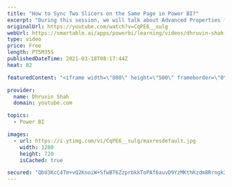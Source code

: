 ```yaml
---
title: "How to Sync Two Slicers on the Same Page in Power BI?"
excerpt: "During this session, we will talk about Advanced Properties for the Sync Slicer in Power BI. Sometimes we have a scenario where want functionality that if we select some value from the slicer the same value should be selected from another slicer on the same page. At that time how we can achieve this"
originalUrl: https://youtube.com/watch?v=CqPE6__sulg
webUrl: https://smartable.ai/apps/powerbi/learning/videos/dhruvin-shah-how-to-sync-two-slicers-on-the-same-page-in-power-bi/
type: video
price: Free
length: PT5M35S
publishedDateTime: 2021-03-18T08:17:44Z
heat: 82

featuredContent: "<iframe width=\"800\" height=\"500\" frameborder=\"0\" src=\"https://www.youtube.com/embed/CqPE6__sulg\" allow=\"accelerometer; autoplay; encrypted-media; gyroscope; picture-in-picture\" allowfullscreen></iframe>"

provider:
  name: Dhruvin Shah
  domain: youtube.com

topics:
  - Power BI

images:
  - url: https://i.ytimg.com/vi/CqPE6__sulg/maxresdefault.jpg
    width: 1280
    height: 720
    isCached: true

secured: "QbU3KcC4Tm+vQ2KnoiW+SfwBT6ZzprbkkToPAf6auvD9YzMKthKzdm8Rrngk3rNT9iJxHZOR5edqUa4QX4D/5XsrSCE7DaclA9OSQ3aUoewacQaOsmseg5Q6DSioiG3wjkTkAHvzmrvvelTrTS94eZk4S/XQdrQa1iJ/b0zS0hvwiwxxET5s1sLovDv/CyqOUvBa1+nhk/KFHnMAN3qAoK0uHIPDZ1U9Jmv70xKerTrFGuOY7n83+ySTyxX9qLjDlIfgWhJGFqFyZmY+Q9h5D7nydc5t1IYBJHpeiZiXf0mTNAWSUPxtMNFsrhozGI3CL345SJPLfwI1jPkaxYZQaB4KjgrzbXAnQFIBmeJuvwFN5AvjbIHDmgKgf8AR8GQNUzy81t5TdJ7ll96+hJigd0IfZZUY2+1ZIZuvKJaZnJ0=;w7SsxzbAYvLJqbke4nTVLg=="
---
```


